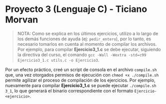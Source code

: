 # Proyecto 3 (Lenguaje C) - Ticiano Morvan

> NOTA: Como se explica en los últimos ejercicios, utilizo a lo largo de los demás funciones de ayuda (ej: `pedir_entero`), por lo tanto, es necesario tomarlos en cuenta al momento de compilar los archivos. Por ejemplo, para compilar **Ejercicio3_1.c** se debe ejecutar, siguiendo la directiva del curso, el comando `gcc -Wall -Wextra -std=c99 Ejercicio3_1.c utils.c -o Ejercicio3`.

Por un efecto práctico, creé un script de consola en el archivo `compile.sh` que, una vez otorgados permisos de ejecución con `chmod +x ./compile.sh` permite agilizar el proceso de compilación de los ejercicios. Por ejemplo, nuevamente para compilar **Ejercicio3_1.c** se puede ejecutar `./compile.sh 3_1`, lo que generará el binario correspondiente con el formato `Ejercicio-<ejercicio>`.